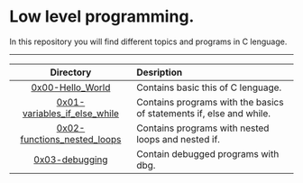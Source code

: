 # Low level programming.

In this repository you will find different topics and programs in C lenguage.

---

Directory|Desription
:---:|:---|
[0x00-Hello_World](./0x00-Hello_World)| Contains basic this of C lenguage.
[0x01-variables_if_else_while](./0x01-variables_if_else_while)| Contains programs with the basics of statements if, else and while.
[0x02-functions_nested_loops](./0x02-functions_nested_loops)| Contains programs with nested loops and nested if.
[0x03-debugging](./0x03-debugging)| Contain debugged programs with dbg.
